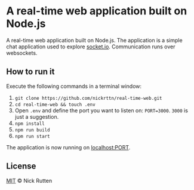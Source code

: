 # A real-time web application built on Node.js

A real-time web application built on Node.js. The application is a simple chat application used to explore [socket.io](https://www.npmjs.com/package/socket.io). Communication runs over websockets.

## How to run it

Execute the following commands in a terminal window:

1. `git clone https://github.com/nickrttn/real-time-web.git`
2. `cd real-time-web && touch .env`
3. Open `.env` and define the port you want to listen on: `PORT=3000`. `3000` is just a suggestion.
3. `npm install`
4. `npm run build`
5. `npm run start`

The application is now running on [localhost:PORT](http://localhost:3000).

## License

[MIT](LICENSE) &copy; Nick Rutten
